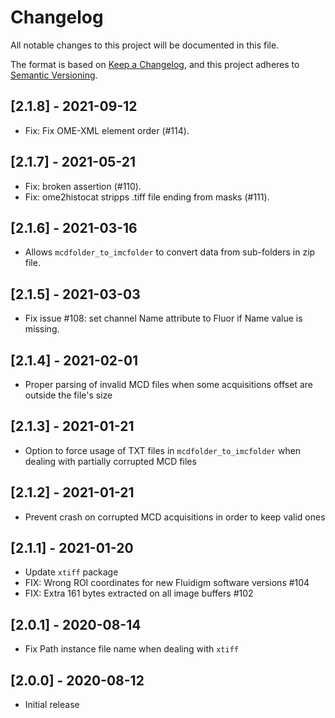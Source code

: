 # Changelog

All notable changes to this project will be documented in this file.

The format is based on [Keep a Changelog](https://keepachangelog.com/en/1.0.0/),
and this project adheres to [Semantic Versioning](https://semver.org/spec/v2.0.0.html).

## [2.1.8] - 2021-09-12
- Fix: Fix OME-XML element order (#114).

## [2.1.7] - 2021-05-21
- Fix: broken assertion (#110).
- Fix: ome2histocat stripps .tiff file ending from masks (#111).

## [2.1.6] - 2021-03-16
- Allows `mcdfolder_to_imcfolder` to convert data from sub-folders in zip file.

## [2.1.5] - 2021-03-03
- Fix issue #108: set channel Name attribute to Fluor if Name value is missing.

## [2.1.4] - 2021-02-01
- Proper parsing of invalid MCD files when some acquisitions offset are outside the file's size 

## [2.1.3] - 2021-01-21
- Option to force usage of TXT files in `mcdfolder_to_imcfolder` when dealing with partially corrupted MCD files 

## [2.1.2] - 2021-01-21
- Prevent crash on corrupted MCD acquisitions in order to keep valid ones

## [2.1.1] - 2021-01-20
- Update `xtiff` package
- FIX: Wrong ROI coordinates for new Fluidigm software versions #104
- FIX: Extra 161 bytes extracted on all image buffers #102

## [2.0.1] - 2020-08-14
- Fix Path instance file name when dealing with `xtiff`

## [2.0.0] - 2020-08-12
- Initial release
